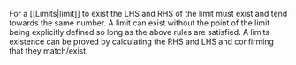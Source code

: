 For a [[Limits|limit]] to exist the LHS and RHS of the limit must exist and tend towards the same number. A limit can exist without the point of the limit being explicitly defined so long as the above rules are satisfied. A limits existence can be proved by calculating the RHS and LHS and confirming that they match/exist.